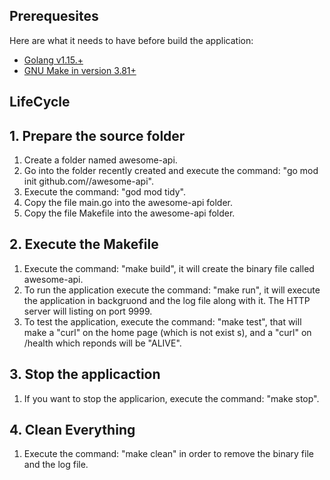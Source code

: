 ## Prerequesites

Here are what it needs to have before build the application:

* [Golang v1.15.+](https://go.dev/)
* [GNU Make in version 3.81+](https://www.gnu.org/software/make/)

##  LifeCycle

## 1. Prepare the source folder
1. Create a folder named awesome-api.
2. Go into the folder recently created and execute the command: "go mod init github.com/<your github handle>/awesome-api".
3. Execute the command: "god mod tidy".
4. Copy the file main.go into the awesome-api folder.
5. Copy the file Makefile into the awesome-api folder.

## 2. Execute the Makefile
1. Execute the command: "make build", it will create the binary file called awesome-api.
2. To run the application execute the command: "make run", it will execute the application in backgruond and the log file    along with it. The HTTP server will listing on port 9999.
3. To test the application, execute the command: "make test", that will make a "curl" on the home page (which is not exist   s), and a "curl" on /health which reponds will be "ALIVE".

## 3. Stop the applicaction
1. If you want to stop the applicarion, execute the command: "make stop".

## 4. Clean Everything
1. Execute the command: "make clean" in order to remove the binary file and the log file.

